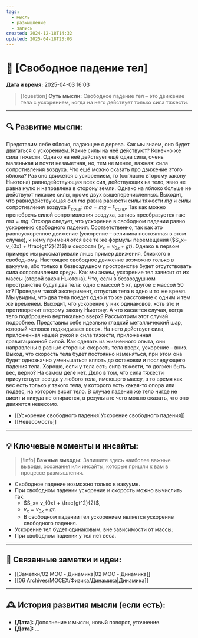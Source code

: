 ```yaml
---
tags:
  - мысль
  - размышление
  - запись
created: 2024-12-18T14:32
updated: 2025-04-18T23:03
---
```


# 💭  [Свободное падение тел]

**Дата и время:** 2025-04-03 16:03

> [!question] **Суть мысли:**
> Свободное падение тел – это движение тела с ускорением, когда на него действует только сила тяжести.

---

## 🔍 Развитие мысли:

Представим себе яблоко, падающее с дерева. Как мы знаем, оно будет двигаться с ускорением. Какие силы на неё действуют? Конечно же сила тяжести. Однако на неё действует ещё одна сила, очень маленькая и почти незаметная, но, тем не менее, важная: сила сопротивления воздуха. Что ещё можно сказать про движение этого яблока? Раз оно движется с ускорением, то (согласно второму закону Ньютона) равнодействующая всех сил, действующих на тело, явно не равна нулю и направлена в сторону земли. Однако на яблоко больше не действуют никакие силы, кроме двух вышеперечисленных. Выходит, что равнодействующая сил $ma$ равна разности силы тяжести $mg$ и силы сопротивления воздуха $F_{сопр}$: $ma=mg-F_{сопр}$. Так как можно пренебречь силой сопротивления воздуха, запись преобразуется так: $ma=mg$. Отсюда следует, что ускорение в свободном падении равно ускорению свободного падения. Соответственно, так как это равноускоренное движение (ускорение – величина постоянная в этом случае), к нему применяются все те же формулы перемещения ($S_x= v_{0x} + \frac{gt^2}{2}$) и скорости ($v_x=v_{0x} + gt$).
Однако в первом примере мы рассматривали лишь пример движения, близкого к свободному. Настоящее свободное движение возможно только в вакууме, ибо только в безвоздушном пространстве будет отсутствовать сила сопротивления среды.
Как мы знаем, ускорение тел зависит от их массы (второй закон Ньютона). Что, если в безвоздушном пространстве будут два тела: одно с массой 5 кг, другое с массой 50 кг? Проведем такой эксперимент, отпустив тела в одно и то же время. Мы увидим, что два тела поедет одно и то же расстояние с одним и тем же временем. Выходит, что ускорение у них одинаковое, хоть это и противоречит второму закону Ньютону.
А что касается случая, когда тело подброшено вертикально вверх? Рассмотрим этот случай подробнее. 
Представим себе идеально гладкий металлический шар, который человек подкидывает вверх. На него действует сила, приложенная нашей рукой и сила тяжести, приложенная гравитационной силой. Как сделать из жизненного опыта, они направлены в разные стороны: скорость тела вверх, ускорение – вниз. Выход, что скорость тела будет постоянно изменяться, при этом она будет однозначно уменьшаться вплоть до остановки и последующего падения тела. 
Хорошо, если у тела есть сила тяжести, то должен быть вес, верно? На самом деле нет. Дело в том, что сила тяжести присутствует всегда у любого тела, имеющего массу, в то время как вес есть только у такого тела, у которого есть какая-то опора или подвес, на котором висит тело. В случае падения же тело нигде не висит и никуда не опирается, в результате чего можно сказать, что оно движется невесомо. 

- [[Ускорение свободного падения|Ускорение свободного падения]]
- [[Невесомость]]

---

## 💡 Ключевые моменты и инсайты:

> [!info] **Важные выводы:**
> Запишите здесь наиболее важные выводы, осознания или инсайты, которые пришли к вам в процессе размышления.

- Свободное падение возможно только в вакууме.
- При свободном падении ускорение и скорость можно вычислить так:
	- $S_x= v_{0x} + \frac{gt^2}{2}$,
	- $v_x=v_{0x} + gt$.
	- В свободном падении тел ускорением является ускорение свободного падения.
- Ускорение тел будет одинаковым, вне зависимости от массы.
- При свободном падении у тел нет веса. 

---

## 🔄 Связанные заметки и идеи:

- [[Заметки/02 MOC - Динамика|02 MOC - Динамика]]
- [[06 Archives/MOCEX/Физика/Динамика|Динамика]]

---

## 🕰️ История развития мысли (если есть):

* **[Дата]:**  Дополнение к мысли, новый поворот, уточнение.
* **[Дата]:**  ...